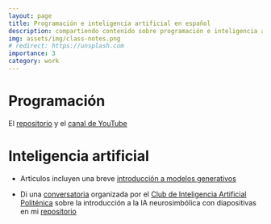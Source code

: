 ```yaml
---
layout: page
title: Programación e inteligencia artificial en español
description: compartiendo contenido sobre programación e inteligencia artificial # a project that redirects to another website
img: assets/img/class-notes.png
# redirect: https://unsplash.com
importance: 3
category: work
---
```


# Programación

El [repositorio](https://github.com/awxlong/ai-latam) y el [canal de YouTube](https://www.youtube.com/channel/UCqL5YN5aFfMZKvhVPCC7cFQ) 

# Inteligencia artificial

- Artículos incluyen una breve [introducción a modelos generativos](https://awxlong.github.io/blog/2023/ritmo-ia/)

- Di una [conversatoria](https://www.instagram.com/stories/ciap_espol/3218560237714625995/) organizada por el [Club de Inteligencia Artificial Politénica](https://www.instagram.com/ciap_espol/) sobre la introducción a la IA neurosimbólica con diapositivas en mi [repositorio](https://github.com/awxlong/awxlong.github.io/blob/master/assets/pdf/charla%20de%20ia%20nesim.pdf)
